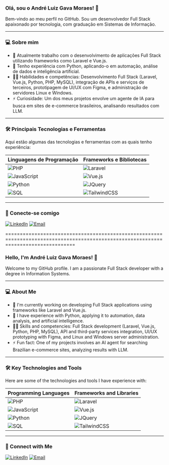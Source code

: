 ### Olá, sou o André Luiz Gava Moraes! 👋

Bem-vindo ao meu perfil no GitHub. Sou um desenvolvedor Full Stack apaixonado por tecnologia, com graduação em Sistemas de Informação.

---

### 💻 Sobre mim

-   🔭 Atualmente trabalho com o desenvolvimento de aplicações Full Stack utilizando frameworks como Laravel e Vue.js.
-   🌱 Tenho experiência com Python, aplicando-o em automação, análise de dados e inteligência artificial.
-   👨‍💻 Habilidades e competências: Desenvolvimento Full Stack (Laravel, Vue.js, Python, PHP, MySQL), integração de APIs e serviços de terceiros, prototipagem de UI/UX com Figma, e administração de servidores Linux e Windows.
-   ⚡ Curiosidade: Um dos meus projetos envolve um agente de IA para busca em sites de e-commerce brasileiros, analisando resultados com LLM.

---

### 🛠️ Principais Tecnologias e Ferramentas

Aqui estão algumas das tecnologias e ferramentas com as quais tenho experiência:

| Linguagens de Programação         | Frameworks e Bibliotecas            |
| --------------------------------- | ----------------------------------- |
| ![PHP](https://img.shields.io/badge/PHP-777BB4?style=for-the-badge&logo=php&logoColor=white) | ![Laravel](https://img.shields.io/badge/Laravel-FF2D20?style=for-the-badge&logo=laravel&logoColor=white) |
| ![JavaScript](https://img.shields.io/badge/JavaScript-F7DF1E?style=for-the-badge&logo=javascript&logoColor=black) | ![Vue.js](https://img.shields.io/badge/Vue.js-4FC08D?style=for-the-badge&logo=vuedotjs&logoColor=white) |
| ![Python](https://img.shields.io/badge/Python-3776AB?style=for-the-badge&logo=python&logoColor=white) | ![JQuery](https://img.shields.io/badge/jQuery-0769AD?style=for-the-badge&logo=jquery&logoColor=white) |
| ![SQL](https://img.shields.io/badge/SQL-4479A1?style=for-the-badge&logo=mysql&logoColor=white) | ![TailwindCSS](https://img.shields.io/badge/Tailwind_CSS-38B2AC?style=for-the-badge&logo=tailwind-css&logoColor=white) |

---

### 📧 Conecte-se comigo

[![LinkedIn](https://img.shields.io/badge/LinkedIn-0A66C2?style=for-the-badge&logo=linkedin&logoColor=white)](https://www.linkedin.com/in/andreluizgavamoraes)
[![Email](https://img.shields.io/badge/Email-D14836?style=for-the-badge&logo=gmail&logoColor=white)](mailto:andreluiz.gavamoraes@gmail.com)

====================================================================================================================================

### Hello, I'm André Luiz Gava Moraes! 👋

Welcome to my GitHub profile. I am a passionate Full Stack developer with a degree in Information Systems.

---

### 💻 About Me

-   🔭 I'm currently working on developing Full Stack applications using frameworks like Laravel and Vue.js.
-   🌱 I have experience with Python, applying it to automation, data analysis, and artificial intelligence.
-   👨‍💻 Skills and competencies: Full Stack development (Laravel, Vue.js, Python, PHP, MySQL), API and third-party services integration, UI/UX prototyping with Figma, and Linux and Windows server administration.
-   ⚡ Fun fact: One of my projects involves an AI agent for searching Brazilian e-commerce sites, analyzing results with LLM.

---

### 🛠️ Key Technologies and Tools

Here are some of the technologies and tools I have experience with:

| Programming Languages             | Frameworks and Libraries              |
| --------------------------------- | ----------------------------------- |
| ![PHP](https://img.shields.io/badge/PHP-777BB4?style=for-the-badge&logo=php&logoColor=white) | ![Laravel](https://img.shields.io/badge/Laravel-FF2D20?style=for-the-badge&logo=laravel&logoColor=white) |
| ![JavaScript](https://img.shields.io/badge/JavaScript-F7DF1E?style=for-the-badge&logo=javascript&logoColor=black) | ![Vue.js](https://img.shields.io/badge/Vue.js-4FC08D?style=for-the-badge&logo=vuedotjs&logoColor=white) |
| ![Python](https://img.shields.io/badge/Python-3776AB?style=for-the-badge&logo=python&logoColor=white) | ![JQuery](https://img.shields.io/badge/jQuery-0769AD?style=for-the-badge&logo=jquery&logoColor=white) |
| ![SQL](https://img.shields.io/badge/SQL-4479A1?style=for-the-badge&logo=mysql&logoColor=white) | ![TailwindCSS](https://img.shields.io/badge/Tailwind_CSS-38B2AC?style=for-the-badge&logo=tailwind-css&logoColor=white) |

---

### 📧 Connect with Me

[![LinkedIn](https://img.shields.io/badge/LinkedIn-0A66C2?style=for-the-badge&logo=linkedin&logoColor=white)](https://www.linkedin.com/in/andreluizgavamoraes)
[![Email](https://img.shields.io/badge/Email-D14836?style=for-the-badge&logo=gmail&logoColor=white)](mailto:andreluiz.gavamoraes@gmail.com)
